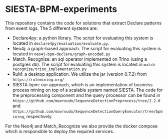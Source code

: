 # SIESTA-BPM-experiments
This repository contains the code for solutions that extract Declare patterns from event logs. The 5 different systems are:
* Declare4py: a python library. The script for evaluating this system is located in `declare4py/evaluation/evaluate.py`.
* Neo4j: a graph-based approach. The script for evaluating this system is located in `neo4j-bpm-declare/graph-encoded.py`
* Match_Recognize: an sql operator implemented on Trino (using a postgres db). The script for evaluating this system is located in `match-recognize/trino_implementation.py`
* RuM: a desktop application. We utilize the jar (version 0.7.2) from `https://rulemining.org/`
* SIESTA-bpm: our approach, which is an implementation of business process mining on top of a scalable system named SIESTA.
The code for the preprocessing component and the query processor can be found in ```https://github.com/mavroudo/SequenceDetectionPreprocess/tree/2.2.0``` and ```https://github.com/mavroudo/SequenceDetectionQueryExecutor/tree/bpmining```,
respectively.

For the Neo4j and Match_Recognize we also provide the docker compose which is responsible to
deploy the required services.